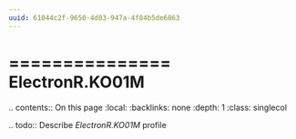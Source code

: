 ```yaml
---
uuid: 61044c2f-9650-4d83-947a-4f84b5de6863
---
```



===============
ElectronR.KO01M
===============

.. contents:: On this page
    :local:
    :backlinks: none
    :depth: 1
    :class: singlecol

.. todo::
    Describe *ElectronR.KO01M* profile
